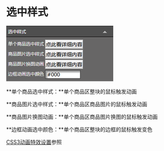 # 选中样式

![](/assets/i6vrt.png)

**单个商品选中样式：**单个商品区整块的鼠标触发动画

**商品图片选中样式：**单个商品区商品图片的鼠标触发动画

**商品图片换图动画：**单个商品区商品图片换图的鼠标触发动画

**边框动画选中颜色：**单个商品区整块的边框的鼠标触发变色

[CSS3动画特效设置](#)参照

